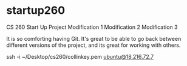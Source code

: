 # startup260
CS 260 Start Up Project
Modification 1
Modification 2
Modification 3

It is so comforting having Git. It's great to be able to go back between different versions of the project, and its great for working with others.

ssh -i ~/Desktop/cs260/collinkey.pem ubuntu@18.216.72.7
